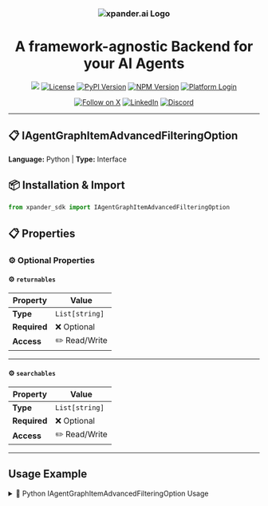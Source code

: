 <h3 align="center">
  <a name="readme-top"></a>
  <picture>
    <source media="(prefers-color-scheme: dark)" srcset="https://assets.xpanderai.io/logo/xpander.ai_dark.png">
    <img
      src="https://assets.xpanderai.io/logo/xpander.ai_light.png"
      style="max-width: 100%; height: auto; width: auto; max-height: 170px;"
      alt="xpander.ai Logo"
    >
  </picture>
</h3>

<div align="center">
  <h1>A framework-agnostic Backend for your AI Agents</h1>

  <a href="https://pepy.tech/projects/xpander-sdk"><img src="https://static.pepy.tech/badge/xpander-sdk/month"></a> 
  <a href="https://github.com/xpander-ai/xpander.ai/blob/main/LICENSE"><img src="https://img.shields.io/github/license/xpander-ai/xpander.ai" alt="License"></a> <a href="https://pypi.org/project/xpander-sdk"><img src="https://img.shields.io/pypi/v/xpander-sdk" alt="PyPI Version"></a> <a href="https://npmjs.com/package/xpander-sdk"><img src="https://img.shields.io/npm/v/xpander-sdk" alt="NPM Version"></a> <a href="https://app.xpander.ai"><img src="https://img.shields.io/badge/platform-login-30a46c" alt="Platform Login"></a>
</div>

<div align="center">
  <p align="center">
<a href="https://x.com/xpander_ai"><img src="https://img.shields.io/badge/Follow%20on%20X-000000?style=for-the-badge&logo=x&logoColor=white" alt="Follow on X" /></a> <a href="https://www.linkedin.com/company/xpander-ai"><img src="https://img.shields.io/badge/Follow%20on%20LinkedIn-0077B5?style=for-the-badge&logo=linkedin&logoColor=white" alt="LinkedIn" /></a> <a href="https://discord.gg/CUcp4WWh5g"><img src="https://img.shields.io/badge/Join%20our%20Discord-5865F2?style=for-the-badge&logo=discord&logoColor=white" alt="Discord" /></a>
  </p>
</div>

---

## 📋 IAgentGraphItemAdvancedFilteringOption

**Language:** Python | **Type:** Interface

## 📦 Installation & Import

```python
from xpander_sdk import IAgentGraphItemAdvancedFilteringOption
```

## 📋 Properties

### ⚙️ Optional Properties

#### ⚙️ `returnables`

| Property | Value |
|----------|-------|
| **Type** | `List[string]` |
| **Required** | ❌ Optional |
| **Access** | ✏️ Read/Write |

---

#### ⚙️ `searchables`

| Property | Value |
|----------|-------|
| **Type** | `List[string]` |
| **Required** | ❌ Optional |
| **Access** | ✏️ Read/Write |

---

## Usage Example

<details>
<summary>🐍 Python IAgentGraphItemAdvancedFilteringOption Usage</summary>

```python
from xpander_sdk import IAgentGraphItemAdvancedFilteringOption

# Create IAgentGraphItemAdvancedFilteringOption instance
iagentgraphitemadvancedfilteringoption = IAgentGraphItemAdvancedFilteringOption()


# Access key property: returnables
value = iagentgraphitemadvancedfilteringoption.returnables
print(f"returnables: {value}")




print("IAgentGraphItemAdvancedFilteringOption ready!")
```

</details>


